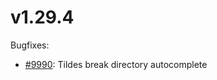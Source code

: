 # v1.29.4

Bugfixes:

* [#9990](https://github.com/syncthing/syncthing/issues/9990): Tildes break directory autocomplete
